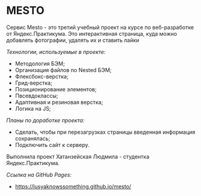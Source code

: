# MESTO

Сервис Mesto - это третий учебный проект на курсе по веб-разработке от Яндекс.Практикума. Это интерактивная страница, куда можно добавлять фотографии, удалять их и ставить лайки

*Технологии, используемые в проекте:*
* Методология БЭМ;
* Организация файлов по Nested БЭМ;
* Флексбокс-верстка;
* Грид-верстка;
* Позиционирование элементов;
* Пвсевдоклассы;
* Адаптивная и резиновая верстка;
* Логика на JS;


*Планы по доработке проекта:*
* Сделать, чтобы при перезагрузках страницы введенная информация сохранялась;
* Подключить сайт к серверу.

Выполнила проект Хатанзейская Людмила - студентка Яндекс.Практикума.

*Ссылка на GitHub Pages:*
* https://lusyaknowssomething.github.io/mesto/

